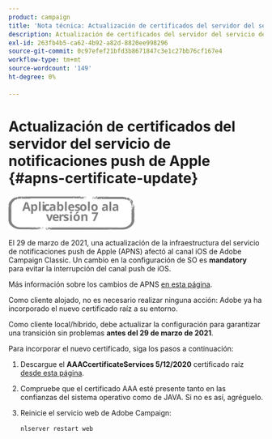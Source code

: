 ```yaml
---
product: campaign
title: 'Nota técnica: Actualización de certificados del servidor del servicio de notificaciones push de Apple'
description: Actualización de certificados del servidor del servicio de notificaciones push de Apple
exl-id: 263fb4b5-ca62-4b92-a82d-8820ee998296
source-git-commit: 0c97efef21bfd3b8671847c3e1c27bb76cf167e4
workflow-type: tm+mt
source-wordcount: '149'
ht-degree: 0%

---
```


# Actualización de certificados del servidor del servicio de notificaciones push de Apple {#apns-certificate-update}

![](../../assets/v7-only.svg)

El 29 de marzo de 2021, una actualización de la infraestructura del servicio de notificaciones push de Apple (APNS) afectó al canal iOS de Adobe Campaign Classic. Un cambio en la configuración de SO es **mandatory** para evitar la interrupción del canal push de iOS.

Más información sobre los cambios de APNS [en esta página](https://developer.apple.com/news/?id=7gx0a2lp).

Como cliente alojado, no es necesario realizar ninguna acción: Adobe ya ha incorporado el nuevo certificado raíz a su entorno.

Como cliente local/híbrido, debe actualizar la configuración para garantizar una transición sin problemas **antes del 29 de marzo de 2021**.

Para incorporar el nuevo certificado, siga los pasos a continuación:

1. Descargue el **AAACcertificateServices 5/12/2020** certificado raíz [desde esta página](https://support.sectigo.com/Com_KnowledgeDetailPage?Id=kA03l00000117cL).

1. Compruebe que el certificado AAA esté presente tanto en las confianzas del sistema operativo como de JAVA. Si no es así, agréguelo.

1. Reinicie el servicio web de Adobe Campaign:

   ```
   nlserver restart web
   ```
